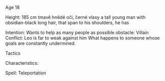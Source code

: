 Age 18

Height: 185 cm
tmavě hnědé oči, černé vlasy
a tall young man with obsidian-black long hair, that span to his shoulders, he has 

Intention: Wants to help as many people as possible
obstacle: Villain
Conflict: Leo is far to weak against him
What happens to someone whose goals are constantly undermined.

Tactics

Characteristics:  

Spell: Teleportation